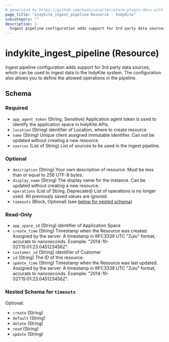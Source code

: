 ```yaml
---
# generated by https://github.com/hashicorp/terraform-plugin-docs with custom templates
page_title: "indykite_ingest_pipeline Resource - IndyKite"
subcategory: ""
description: |-
  Ingest pipeline configuration adds support for 3rd party data sources, which can be used to ingest data to the IndyKite system. The configuration also allows you to define the allowed operations in the pipeline.
---
```


# indykite_ingest_pipeline (Resource)

Ingest pipeline configuration adds support for 3rd party data sources, which can be used to ingest data to the IndyKite system. The configuration also allows you to define the allowed operations in the pipeline.



<!-- schema generated by tfplugindocs -->
## Schema

### Required

- `app_agent_token` (String, Sensitive) Application agent token is used to identify the application space in IndyKite APIs.
- `location` (String) identifier of Location, where to create resource
- `name` (String) Unique client assigned immutable identifier. Can not be updated without creating a new resource.
- `sources` (List of String) List of sources to be used in the ingest pipeline.

### Optional

- `description` (String) Your own description of resource. Must be less than or equal to 256 UTF-8 bytes.
- `display_name` (String) The display name for the instance. Can be updated without creating a new resource.
- `operations` (List of String, Deprecated) List of operations is no longer used. All previously saved values are ignored.
- `timeouts` (Block, Optional) (see [below for nested schema](#nestedblock--timeouts))

### Read-Only

- `app_space_id` (String) identifier of Application Space
- `create_time` (String) Timestamp when the Resource was created. Assigned by the server. A timestamp in RFC3339 UTC "Zulu" format, accurate to nanoseconds. Example: "2014-10-02T15:01:23.045123456Z".
- `customer_id` (String) identifier of Customer
- `id` (String) The ID of this resource.
- `update_time` (String) Timestamp when the Resource was last updated. Assigned by the server. A timestamp in RFC3339 UTC "Zulu" format, accurate to nanoseconds. Example: "2014-10-02T15:01:23.045123456Z".

<a id="nestedblock--timeouts"></a>
### Nested Schema for `timeouts`

Optional:

- `create` (String)
- `default` (String)
- `delete` (String)
- `read` (String)
- `update` (String)
